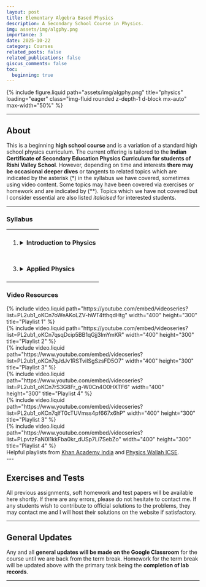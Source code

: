 ```yaml
---
layout: post
title: Elementary Algebra Based Physics
description: A Secondary School Course in Physics.
img: assets/img/algphy.png
importance: 3
date: 2025-10-22
category: Courses
related_posts: false
related_publications: false
giscus_comments: false
toc:
  beginning: true
---
```


{% include figure.liquid
   path="assets/img/algphy.png"
   title="physics"
   loading="eager"
   class="img-fluid rounded z-depth-1 d-block mx-auto"
   max-width="50%" %}

---

## About

This is a beginning **high school course** and is a variation of a standard high school physics curriculum. The current offering is tailored to the **Indian Certificate of Secondary Education Physics Curriculum for students of Rishi Valley School**. However, depending on time and interests **there may be occasional deeper dives** or tangents to related topics which are indicated by the asterisk (\*) in the syllabus we have covered, sometimes using video content. Some topics may have been covered via exercises or homework and are indicated by (\*\*). Topics which we have not covered but I consider essential are also listed _italicised_ for interested students.

---

### Syllabus

<!-- prettier-ignore -->
<table>
  <tr>
    <td style="vertical-align:top; padding:8px;">
      <ol>
        <li>
          <details>
            <summary><strong>Introduction to Physics</strong></summary>
            <ol>
              <li>
                <details>
                  <summary>Unit Systems</summary>
                  <ol>
                    <li value="1">Physical Quantities as Number times Unit</li>
                    <li value="2">Different Systems of Units and SI Units</li>
                    <li value="3">The Fundamental and Derived Units</li>
                    <li value="4">Scientific Notation and Unit Conversions</li>
                  </ol>
                </details>
              </li>

              <li>
                <details>
                  <summary>Straight Line Motion</summary>
                  <ol>
                    <li value="5">Scalar and Vector Quantities</li>
                    <li value="6">Distance & Displacement, Speed & Velocity</li>
                    <li value="7">Graphing Kinemtic Variables vs Time</li>
                    <li value="8">Constant Acceleration and Kinematic Equations</li>
                    <li value="9">Graphical and Algebraic Analysis</li>
                    <li value="10">Gravity, Weight and Free Fall</li>
                  </ol>
                </details>
              </li>

              <li>
                <details>
                  <summary>Additional Topics</summary>
                  <ol>
                    <li value="11"><em>Motion on a Plane</em></li>
                    <li value="13"><em>Projectile Motion</em></li>
                  </ol>
                </details>
              </li>
            </ol>
          </details>
        </li>
      </ol>
    </td>

    <td style="vertical-align:top; padding:8px;">
      <ol start="2">
        <li>
          <details>
            <summary><strong>Elementary Mechanics</strong></summary>
            <ol>
              <li>
                <details>
                  <summary>Newton's Laws of Motion</summary>
                  <ol>
                    <li value="1">Inertia and the First Law</li>
                    <li value="2">Momentum and the Second Law</li>
                    <li value="3">Discussion on the Third Law</li>
                    <li value="4">Contact and non-contact Forces</li>
                    <li value="5">Normal Force and Friction</li>
                    <li value="6">Universal Law of Gravitation</li>
                    <li value="7">Calculating Gravitational Acceleration</li>
                  </ol>
                </details>
              </li>

              <li>
                <details>
                  <summary>Work, Energy and Power</summary>
                  <ol>
                    <li value="6">*Work done by and on a system</li>
                    <li value="7">*Kinetic and Potential Energy</li>
                    <li value="8">*The Work-Energy Theorem</li>
                    <li value="9">*Law of Conservation of Energy</li>
                    <li value="10">**Sources of Energy and Global Warming</li>
                  </ol>
                </details>
              </li>

              <li>
                <details>
                  <summary>Additional Topics</summary>
                  <ol>
                    <li value="10"><em>Rotational Motion</em></li>
                  </ol>
                </details>
              </li>
            </ol>
          </details>
        </li>
      </ol>
    </td>

  </tr>

  <tr>
    <td style="vertical-align:top; padding:8px;">
      <ol start="3">
        <li>
          <details>
            <summary><strong>Applied Physics</strong></summary>
            <ol>
              <li>
                <details>
                  <summary>Fluid Mechanics</summary>
                  <ol>
                    <li value="1">Thrust and Pressure</li>
                    <li value="2">Gauge and Atmospheric Pressure</li>
                    <li value="3">Simple Mercury Barometer</li>
                    <li value="4">Pascal's Law</li>
                    <li value="5">Hydraulic Machines</li>
                    <li value="6">Archimedes Principle</li>
                    <li value="7">Laws of Flotation</li>
                  </ol>
                </details>
              </li>

              <li>
                <details>
                  <summary>Electricity and Magnetism</summary>
                  <ol>
                    <li value="8">*The Standard Model</li>
                    <li value="9">The Fundamental Charge</li>
                    <li value="10">Quantisation of Charge</li>
                    <li value="11">Electrical Current and Circuits</li>
                    <li value="12">Types of DC Power Sources</li>
                    <li value="13">Voltage and Resistance</li>
                    <li value="14">Ohmic Conductors and Ohm's Law</li>
                    <li value="15">*Series and Parallel Circuits</li>
                    <li value="16">*Ampere's Circuital Law</li>
                    <li value="17">Permanent Magnets and Geomagnetism</li>
                    <li value="18">Electromagnetic Induction</li>
                  </ol>
                </details>
              </li>

              <li>
                <details>
                  <summary>Sound and Light</summary>
                  <ol>
                    <li value="19">Sound Propagation</li>
                    <li value="20">Frequency Ranges</li>
                    <li value="21">Light vs Sound Speed</li>
                    <li value="22">Light as Rays of Photons</li>
                    <li value="23">Reflection and Refraction</li>
                    <li value="24">Mirrors and Ray Diagrams</li>
                  </ol>
                </details>
              </li>
            </ol>
          </details>
        </li>
      </ol>
    </td>

    <td style="vertical-align:top; padding:8px;">
      <ol start="0">
        <li>
          <details>
            <summary><strong>Practical Experiments</strong></summary>
            <ol>
              <li>
                <details>
                  <summary>Measurements</summary>
                  <ol>
                    <li value="1">Measurements with Calliper and Screw Gauge</li>
                    <li value="2">Simple Pendulum and Gravitational Acceleration</li>
                  </ol>
                </details>
              </li>

              <li>
                <details>
                  <summary>Applied Mechanics</summary>
                  <ol>
                    <li value="3">Measuring Apparent Weights</li>
                    <li value="4">Geometry and Flotation</li>
                    <li value="5">String Telephones</li>
                  </ol>
                </details>
              </li>

              <li>
                <details>
                  <summary>Electromagnetism</summary>
                  <ol>
                    <li value="6">Using a Breadboard</li>
                    <li value="7">Ohm's Law</li>
                    <li value="8">Faraday's Law</li>
                  </ol>
                </details>
              </li>
            </ol>
          </details>
        </li>
      </ol>
    </td>

  </tr>
</table>

### Video Resources

<div class="row row-cols-1 row-cols-sm-2 row-cols-md-3 g-3 mt-3 align-items-stretch">
  <div class="col d-flex justify-content-center">
    {% include video.liquid
       path="https://youtube.com/embed/videoseries?list=PL2ub1_oKCn7oWeAKoLZV-hWT4tthqdHtg"
       width="400"
       height="300"
       title="Playlist 1" %}
  </div>

  <div class="col d-flex justify-content-center">
    {% include video.liquid
       path="https://youtube.com/embed/videoseries?list=PL2ub1_oKCn7qsqDcip5BB1qGjj3lmYmKR"
       width="400"
       height="300"
       title="Playlist 2" %}
  </div>

  <div class="col d-flex justify-content-center">
    {% include video.liquid
       path="https://www.youtube.com/embed/videoseries?list=PL2ub1_oKCn7qJdJv1RSTviISgSzsFD5O7"
       width="400"
       height="300"
       title="Playlist 3" %}
  </div>

  <div class="col d-flex justify-content-center">
    {% include video.liquid
       path="https://www.youtube.com/embed/videoseries?list=PL2ub1_oKCn7rS3G8Fr_g-W0Cn4O0HXTF6"
       width="400"
       height="300"
       title="Playlist 4" %}
  </div>

  <div class="col d-flex justify-content-center">
    {% include video.liquid
       path="https://www.youtube.com/embed/videoseries?list=PL2ub1_oKCn7qlfT0cTUVmss4pf667x6hP"
       width="400"
       height="300"
       title="Playlist 3" %}
  </div>

  <div class="col d-flex justify-content-center">
    {% include video.liquid
       path="https://www.youtube.com/embed/videoseries?list=PLpvtzFaN0I1kkFba0kr_dUSp7Li7SebZo"
       width="400"
       height="300"
       title="Playlist 4" %}
  </div>
</div>

<div class="caption">
    Helpful playlists from <a href="https://www.khanacademy.org/">Khan Academy India</a> and <a href="https://www.youtube.com/@PWICSE">Physics Wallah ICSE</a>.
</div>
---

## Exercises and Tests

All previous assignments, soft homework and test papers will be available here shortly. If there are any errors, please do not hesitate to contact me. If any students wish to contribute to official solutions to the problems, they may contact me and I will host their solutions on the website if satisfactory.

---

## General Updates

Any and all **general updates will be made on the Google Classroom** for the course until we are back from the term break. Homework for the term break will be updated above with the primary task being the **completion of lab records**.

---
